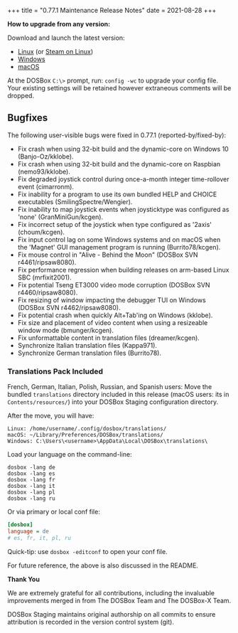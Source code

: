 +++
title = "0.77.1 Maintenance Release Notes"
date = 2021-08-28
+++

**How to upgrade from any version:**

Download and launch the latest version:

- [Linux](/downloads/linux/) (or [Steam on Linux](/downloads/linux#steam))
- [Windows](/downloads/windows/)
- [macOS](/downloads/macos/)

At the DOSBox `C:\>` prompt, run: `config -wc` to upgrade your config file.
Your existing settings will be retained however extraneous comments will be dropped.

## Bugfixes

The following user-visible bugs were fixed in 0.77.1 (reported-by/fixed-by):

- Fix crash when using 32-bit build and the dynamic-core on Windows 10 (Banjo-Oz/kklobe).
- Fix crash when using 32-bit build and the dynamic-core on Raspbian (nemo93/kklobe).
- Fix degraded joystick control during once-a-month integer time-rollover event (cimarronm).
- Fix inability for a program to use its own bundled HELP and CHOICE executables (SmilingSpectre/Wengier).
- Fix inability to map joystick events when joysticktype was configured as 'none' (GranMiniGun/kcgen).
- Fix incorrect setup of the joystick when type configured as '2axis' (choum/kcgen).
- Fix input control lag on some Windows systems and on macOS when the 'Magnet' GUI management program is running (Burrito78/kcgen).
- Fix mouse control in "Alive - Behind the Moon" (DOSBox SVN r4461/ripsaw8080).
- Fix performance regression when building releases on arm-based Linux SBC (mrfixit2001).
- Fix potential Tseng ET3000 video mode corruption (DOSBox SVN r4460/ripsaw8080).
- Fix resizing of window impacting the debugger TUI on Windows (DOSBox SVN r4462/ripsaw8080).
- Fix potential crash when quickly Alt+Tab'ing on Windows (kklobe).
- Fix size and placement of video content when using a resizeable window mode (bmunger/kcgen).
- Fix unformattable content in translation files (dreamer/kcgen).
- Synchronize Italian translation files (Kappa971).
- Synchronize German translation files (Burrito78).

### Translations Pack Included

French, German, Italian, Polish, Russian, and Spanish users:
Move the bundled `translations` directory included in this
release (macOS users: its in `Contents/resources/`) into your
DOSBox Staging configuration directory.

After the move, you will have:

```
Linux: /home/username/.config/dosbox/translations/
macOS: ~/Library/Preferences/DOSBox/translations/
Windows: C:\Users\<username>\AppData\Local\DOSBox\translations\
```

Load your language on the command-line:

``` shell
dosbox -lang de
dosbox -lang es
dosbox -lang fr
dosbox -lang it
dosbox -lang pl
dosbox -lang ru
```

Or via primary or local conf file:


``` ini
[dosbox]
language = de
# es, fr, it, pl, ru
```

Quick-tip: use `dosbox -editconf` to open your conf file.

For future reference, the above is also discussed in the README.

**Thank You**

We are extremely grateful for all contributions, including the invaluable improvements merged in from The DOSBox Team and The DOSBox-X Team.

DOSBox Staging maintains original authorship on all commits to ensure attribution is recorded in the version control system (git).
